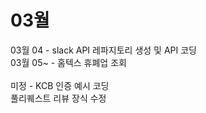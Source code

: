 
# 03월
03월 04 - slack API 레파지토리 생성 및 API 코딩 <br>
03월 05~ - 홈텍스 휴폐업 조회 <br>
<br>
미정 - 
       KCB 인증 예시 코딩 <br>
       풀리퀘스트 리뷰 장식 수정 <br>
